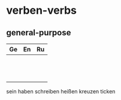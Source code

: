 # verben-verbs

## general-purpose

| Ge        | En  | Ru  |
|-----------|-----|-----|
|       |     |     |
|      |     |     |
|  |     |     |
|     |     |     |
|    |     |     |
|     |     |     |
|     |     |     |
|     |     |     |
|     |     |     |
|     |     |     |
|     |     |     |
|     |     |     |

sein
haben
schreiben
heißen
kreuzen
ticken